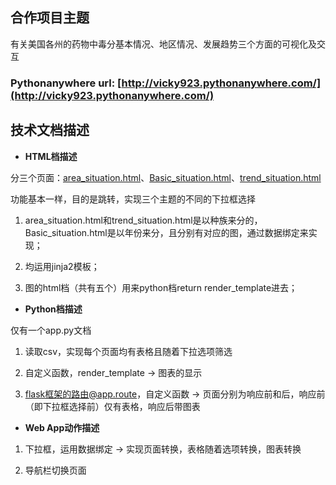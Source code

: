 ## 合作项目主题

有关美国各州的药物中毒分基本情况、地区情况、发展趋势三个方面的可视化及交互

### Pythonanywhere url: [http://vicky923.pythonanywhere.com/](http://vicky923.pythonanywhere.com/)

## 技术文档描述

- **HTML档描述**

分三个页面：[area_situation.html](http://vicky923.pythonanywhere.com/area_situation)、[Basic_situation.html](http://vicky923.pythonanywhere.com/)、[trend_situation.html](http://vicky923.pythonanywhere.com/trend_situation)

功能基本一样，目的是跳转，实现三个主题的不同的下拉框选择

1. area_situation.html和trend_situation.html是以种族来分的，Basic_situation.html是以年份来分，且分别有对应的图，通过数据绑定来实现；

2. 均运用jinja2模板；

3. 图的html档（共有五个）用来python档return render_template进去；

- **Python档描述**

仅有一个app.py文档

1. 读取csv，实现每个页面均有表格且随着下拉选项筛选

2. 自定义函数，render_template -> 图表的显示

3. flask框架的路由@app.route，自定义函数 -> 页面分别为响应前和后，响应前（即下拉框选择前）仅有表格，响应后带图表

- **Web App动作描述**

1. 下拉框，运用数据绑定 -> 实现页面转换，表格随着选项转换，图表转换

2. 导航栏切换页面
